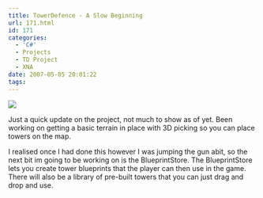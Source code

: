 ```yaml
---
title: TowerDefence - A Slow Beginning
url: 171.html
id: 171
categories:
  - 'C#'
  - Projects
  - TD Project
  - XNA
date: 2007-05-05 20:01:22
tags:
---
```


![](https://www.mikecann.co.uk/Work/TDProject/engine02.png)

Just a quick update on the project, not much to show as of yet. Been working on getting a basic terrain in place with 3D picking so you can place towers on the map.

<!-- more -->

I realised once I had done this however I was jumping the gun abit, so the next bit im going to be working on is the BlueprintStore. The BlueprintStore lets you create tower blueprints that the player can then use in the game. There will also be a library of pre-built towers that you can just drag and drop and use.
